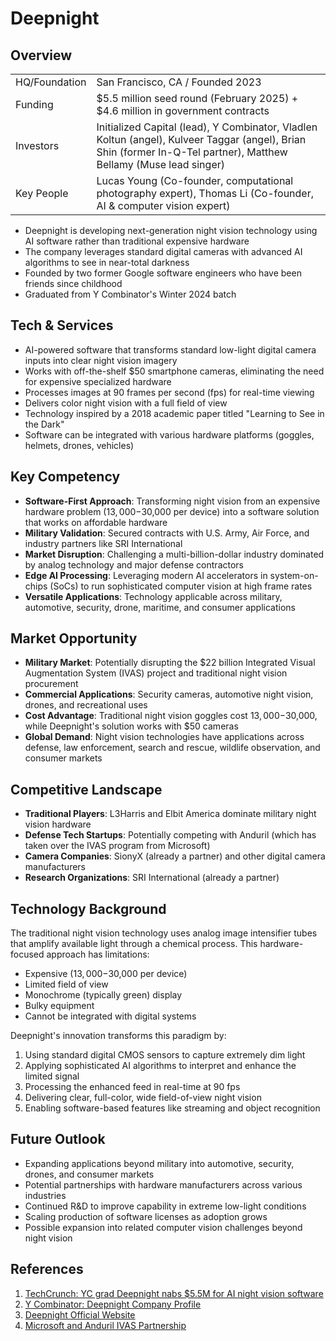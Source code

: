 # Deepnight

## Overview

|                     |                                                                        |
| ------------------- | ---------------------------------------------------------------------- |
| HQ/Foundation       | San Francisco, CA / Founded 2023                                       |
| Funding             | $5.5 million seed round (February 2025) + $4.6 million in government contracts |
| Investors           | Initialized Capital (lead), Y Combinator, Vladlen Koltun (angel), Kulveer Taggar (angel), Brian Shin (former In-Q-Tel partner), Matthew Bellamy (Muse lead singer) |
| Key People          | Lucas Young (Co-founder, computational photography expert), Thomas Li (Co-founder, AI & computer vision expert) |

- Deepnight is developing next-generation night vision technology using AI software rather than traditional expensive hardware
- The company leverages standard digital cameras with advanced AI algorithms to see in near-total darkness
- Founded by two former Google software engineers who have been friends since childhood
- Graduated from Y Combinator's Winter 2024 batch

## Tech & Services

- AI-powered software that transforms standard low-light digital camera inputs into clear night vision imagery
- Works with off-the-shelf $50 smartphone cameras, eliminating the need for expensive specialized hardware
- Processes images at 90 frames per second (fps) for real-time viewing
- Delivers color night vision with a full field of view
- Technology inspired by a 2018 academic paper titled "Learning to See in the Dark"
- Software can be integrated with various hardware platforms (goggles, helmets, drones, vehicles)

## Key Competency

- **Software-First Approach**: Transforming night vision from an expensive hardware problem ($13,000-$30,000 per device) into a software solution that works on affordable hardware
- **Military Validation**: Secured contracts with U.S. Army, Air Force, and industry partners like SRI International
- **Market Disruption**: Challenging a multi-billion-dollar industry dominated by analog technology and major defense contractors
- **Edge AI Processing**: Leveraging modern AI accelerators in system-on-chips (SoCs) to run sophisticated computer vision at high frame rates
- **Versatile Applications**: Technology applicable across military, automotive, security, drone, maritime, and consumer applications

## Market Opportunity

- **Military Market**: Potentially disrupting the $22 billion Integrated Visual Augmentation System (IVAS) project and traditional night vision procurement
- **Commercial Applications**: Security cameras, automotive night vision, drones, and recreational uses
- **Cost Advantage**: Traditional night vision goggles cost $13,000-$30,000, while Deepnight's solution works with $50 cameras
- **Global Demand**: Night vision technologies have applications across defense, law enforcement, search and rescue, wildlife observation, and consumer markets

## Competitive Landscape

- **Traditional Players**: L3Harris and Elbit America dominate military night vision hardware
- **Defense Tech Startups**: Potentially competing with Anduril (which has taken over the IVAS program from Microsoft)
- **Camera Companies**: SionyX (already a partner) and other digital camera manufacturers
- **Research Organizations**: SRI International (already a partner)

## Technology Background

The traditional night vision technology uses analog image intensifier tubes that amplify available light through a chemical process. This hardware-focused approach has limitations:
- Expensive ($13,000-$30,000 per device)
- Limited field of view
- Monochrome (typically green) display
- Bulky equipment
- Cannot be integrated with digital systems

Deepnight's innovation transforms this paradigm by:
1. Using standard digital CMOS sensors to capture extremely dim light
2. Applying sophisticated AI algorithms to interpret and enhance the limited signal
3. Processing the enhanced feed in real-time at 90 fps
4. Delivering clear, full-color, wide field-of-view night vision
5. Enabling software-based features like streaming and object recognition

## Future Outlook

- Expanding applications beyond military into automotive, security, drones, and consumer markets
- Potential partnerships with hardware manufacturers across various industries
- Continued R&D to improve capability in extreme low-light conditions
- Scaling production of software licenses as adoption grows
- Possible expansion into related computer vision challenges beyond night vision

## References

1. [TechCrunch: YC grad Deepnight nabs $5.5M for AI night vision software](https://techcrunch.com/2025/02/27/yc-grad-deepnight-nabs-5-5m-for-ai-night-vision-software-that-disrupts-a-multi-billion-dollar-industry/)
2. [Y Combinator: Deepnight Company Profile](https://www.ycombinator.com/companies/deepnight)
3. [Deepnight Official Website](https://deepnight.ai/)
4. [Microsoft and Anduril IVAS Partnership](https://news.microsoft.com/2025/02/11/anduril-and-microsoft-partner-to-advance-integrated-visual-augmentation-system-ivas-program-for-the-u-s-army/) 